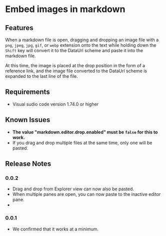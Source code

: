 # Embed images in markdown

## Features

When a markdown file is open, dragging and dropping an image file with a `png`, `jpeg`, `jpg`, `gif`, or `webp` extension onto the text while holding down the `Shift` key will convert it to the DataUrl scheme and paste it into the markdown file.

At this time, the image is placed at the drop position in the form of a reference link, and the image file converted to the DataUrl scheme is expanded to the last line of the file.

## Requirements

- Visual sudio code version 1.74.0 or higher

## Known Issues

- **The value "markdown.editor.drop.enabled" must be `false` for this to work.**
- If you drag and drop multiple files at the same time, only one will be pasted.

## Release Notes

### 0.0.2

- Drag and drop from Explorer view can now also be pasted.
- When multiple panes are open, you can now paste to the inactive editor pane.
-

### 0.0.1

- We confirmed that it works at a minimum.
